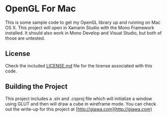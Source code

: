 # OpenGL For Mac
This is some sample code to get my OpenGL library up and running on Mac OS X.  This project will open in Xamarin Studio with the Mono Framework installed.  It should also work in Mono Develop and Visual Studio, but both of those are untested.

## License
Check the included [LICENSE.md](https://github.com/giawa/opengl4mac/blob/master/LICENSE.md) file for the license associated with this code.

## Building the Project
This project includes a .sln and .csproj file which will initialize a window using GLUT and then will draw a cube in wireframe mode.  You can check out the write-up for this project at [http://giawa.com](http://giawa.com)
